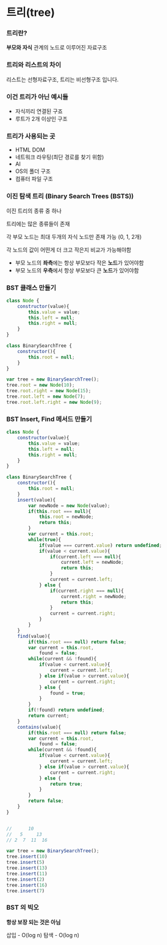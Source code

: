 # 트리(tree)

### 트리란?

**부모와 자식** 관계의 노드로 이루어진 자료구조

### 트리와 리스트의 차이

리스트는 선형자료구조, 트리는 비선형구조 입니다.

### 이건 트리가 아닌 예시들

- 자식끼리 연결된 구죠
- 루트가 2개 이상인 구조

### 트리가 사용되는 곳

- HTML DOM
- 네트워크 라우팅(최단 경로를 찾기 위함)
- AI
- OS의 폴더 구조
- 컴퓨터 파일 구조

### 이진 탐색 트리 (Binary Search Trees (BSTS))

이진 트리의 종류 중 하나

트리에는 많은 종류들이 존재

각 부모 노드는 최대 두개의 자식 노드만 존재 가능 (0, 1, 2개)

각 노드의 값이 어떤게 더 크고 작은지 비교가 가능해야함
- 부모 노드의 **좌측**에는 항상 부모보다 작은 **노드**가 있어야함
- 부모 노드의 **우측**에서 항상 부모보다 큰 **노드**가 있어야함

### BST 클래스 만들기

~~~javascript
class Node {
    constructor(value){
        this.value = value;
        this.left = null;
        this.right = null;
    }
}

class BinarySearchTree {
    constructor(){
        this.root = null;
    }
}

var tree = new BinarySearchTree();
tree.root = new Node(10);
tree.root.right = new Node(15);
tree.root.left = new Node(7);
tree.root.left.right = new Node(9);
~~~

### BST Insert, Find 메서드 만들기

~~~javascript
class Node {
    constructor(value){
        this.value = value;
        this.left = null;
        this.right = null;
    }
}

class BinarySearchTree {
    constructor(){
        this.root = null;
    }
    insert(value){
        var newNode = new Node(value);
        if(this.root === null){
            this.root = newNode;
            return this;
        }
        var current = this.root;
        while(true){
            if(value === current.value) return undefined;
            if(value < current.value){
                if(current.left === null){
                    current.left = newNode;
                    return this;
                }
                current = current.left;
            } else {
                if(current.right === null){
                    current.right = newNode;
                    return this;
                } 
                current = current.right;
            }
        }
    }
    find(value){
        if(this.root === null) return false;
        var current = this.root,
            found = false;
        while(current && !found){
            if(value < current.value){
                current = current.left;
            } else if(value > current.value){
                current = current.right;
            } else {
                found = true;
            }
        }
        if(!found) return undefined;
        return current;
    }
    contains(value){
        if(this.root === null) return false;
        var current = this.root,
            found = false;
        while(current && !found){
            if(value < current.value){
                current = current.left;
            } else if(value > current.value){
                current = current.right;
            } else {
                return true;
            }
        }
        return false;
    }
}


//      10
//   5     13
// 2  7  11  16

var tree = new BinarySearchTree();
tree.insert(10)
tree.insert(5)
tree.insert(13)
tree.insert(11)
tree.insert(2)
tree.insert(16)
tree.insert(7)
~~~


### BST 의 빅오

**항상 보장 되는 것은 아님**

삽입 - O(log n)
탐색 - O(log n)

